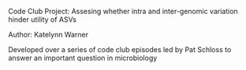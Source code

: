 Code Club Project: Assesing whether intra and inter-genomic variation hinder utility of ASVs

Author: Katelynn Warner 

Developed over a series of code club episodes led by Pat Schloss to answer an important question in microbiology
